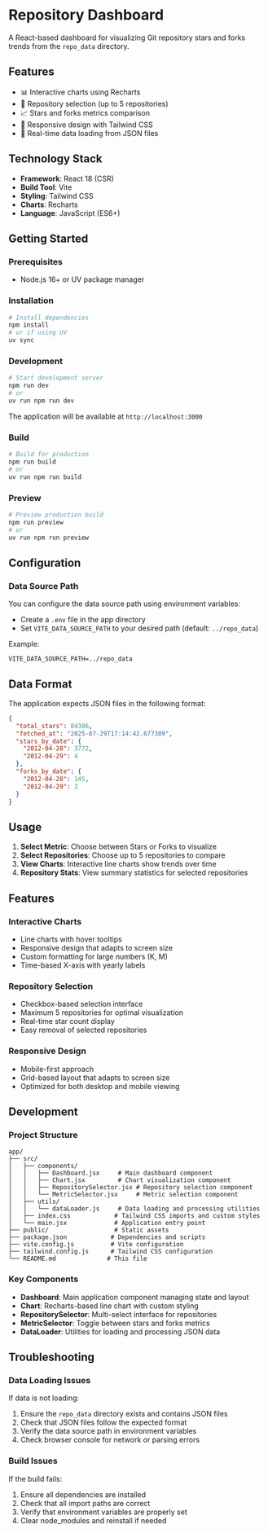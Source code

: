 # Repository Dashboard

A React-based dashboard for visualizing Git repository stars and forks trends from the `repo_data` directory.

## Features

- 📊 Interactive charts using Recharts
- 🎯 Repository selection (up to 5 repositories)
- 📈 Stars and forks metrics comparison
- 📱 Responsive design with Tailwind CSS
- 🔄 Real-time data loading from JSON files

## Technology Stack

- **Framework**: React 18 (CSR)
- **Build Tool**: Vite
- **Styling**: Tailwind CSS
- **Charts**: Recharts
- **Language**: JavaScript (ES6+)

## Getting Started

### Prerequisites

- Node.js 16+ or UV package manager

### Installation

```bash
# Install dependencies
npm install
# or if using UV
uv sync
```

### Development

```bash
# Start development server
npm run dev
# or
uv run npm run dev
```

The application will be available at `http://localhost:3000`

### Build

```bash
# Build for production
npm run build
# or
uv run npm run build
```

### Preview

```bash
# Preview production build
npm run preview
# or
uv run npm run preview
```

## Configuration

### Data Source Path

You can configure the data source path using environment variables:

- Create a `.env` file in the app directory
- Set `VITE_DATA_SOURCE_PATH` to your desired path (default: `../repo_data`)

Example:
```env
VITE_DATA_SOURCE_PATH=../repo_data
```

## Data Format

The application expects JSON files in the following format:

```json
{
  "total_stars": 84386,
  "fetched_at": "2025-07-29T17:14:42.677309",
  "stars_by_date": {
    "2012-04-28": 3772,
    "2012-04-29": 4
  },
  "forks_by_date": {
    "2012-04-28": 145,
    "2012-04-29": 2
  }
}
```

## Usage

1. **Select Metric**: Choose between Stars or Forks to visualize
2. **Select Repositories**: Choose up to 5 repositories to compare
3. **View Charts**: Interactive line charts show trends over time
4. **Repository Stats**: View summary statistics for selected repositories

## Features

### Interactive Charts
- Line charts with hover tooltips
- Responsive design that adapts to screen size
- Custom formatting for large numbers (K, M)
- Time-based X-axis with yearly labels

### Repository Selection
- Checkbox-based selection interface
- Maximum 5 repositories for optimal visualization
- Real-time star count display
- Easy removal of selected repositories

### Responsive Design
- Mobile-first approach
- Grid-based layout that adapts to screen size
- Optimized for both desktop and mobile viewing

## Development

### Project Structure

```
app/
├── src/
│   ├── components/
│   │   ├── Dashboard.jsx     # Main dashboard component
│   │   ├── Chart.jsx         # Chart visualization component
│   │   ├── RepositorySelector.jsx # Repository selection component
│   │   └── MetricSelector.jsx     # Metric selection component
│   ├── utils/
│   │   └── dataLoader.js     # Data loading and processing utilities
│   ├── index.css            # Tailwind CSS imports and custom styles
│   └── main.jsx             # Application entry point
├── public/                  # Static assets
├── package.json            # Dependencies and scripts
├── vite.config.js          # Vite configuration
├── tailwind.config.js      # Tailwind CSS configuration
└── README.md              # This file
```

### Key Components

- **Dashboard**: Main application component managing state and layout
- **Chart**: Recharts-based line chart with custom styling
- **RepositorySelector**: Multi-select interface for repositories
- **MetricSelector**: Toggle between stars and forks metrics
- **DataLoader**: Utilities for loading and processing JSON data

## Troubleshooting

### Data Loading Issues

If data is not loading:
1. Ensure the `repo_data` directory exists and contains JSON files
2. Check that JSON files follow the expected format
3. Verify the data source path in environment variables
4. Check browser console for network or parsing errors

### Build Issues

If the build fails:
1. Ensure all dependencies are installed
2. Check that all import paths are correct
3. Verify that environment variables are properly set
4. Clear node_modules and reinstall if needed